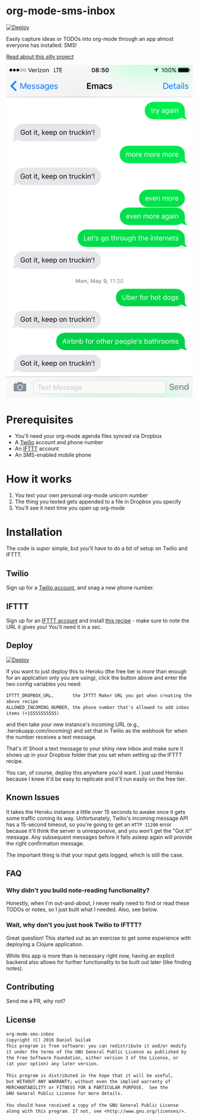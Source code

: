 # org-mode-sms-inbox #
[](https://github.com/dguilak/org-mode-sms-inbox)

[![Deploy](https://www.herokucdn.com/deploy/button.svg)](https://heroku.com/deploy)

Easily capture ideas or TODOs into org-mode through an app almost everyone has installed: SMS!

[Read about this silly project](http://dbg.io/org-mode-sms-inbox)

![Sample conversation with Emacs](/img/sample-conversation.png)

# Prerequisites

  * You'll need your org-mode agenda files synced via Dropbox
  * A [Twilio](http://twilio.com/) account and phone number
  * An [IFTTT](http://ifttt.com/) account
  * An SMS-enabled mobile phone
  
# How it works

  1. You text your own personal org-mode unicorn number
  2. The thing you texted gets appended to a file in Dropbox you specify
  3. You'll see it next time you open up org-mode

# Installation

The code is *super* simple, but you'll have to do a bit of setup on Twilio and IFTTT.

## Twilio

Sign up for a [Twilio account](http://twilio.com/), and snag a new phone number.

## IFTTT

Sign up for an [IFTTT account](http://ifttt.com/) and install [this recipe](https://ifttt.com/recipes/419577-append-to-dropbox-from-maker) - make sure to note the URL it gives you! You'll need it in a sec.

## Deploy

[![Deploy](https://www.herokucdn.com/deploy/button.svg)](https://heroku.com/deploy)

If you want to just deploy this to Heroku (the free tier is *more* than enough for an applcation only you are using), click the button
above and enter the two config variables you need:

    IFTTT_DROPBOX_URL,       the IFTTT Maker URL you got when creating the above recipe
    ALLOWED_INCOMING_NUMBER, the phone number that's allowed to add inbox items (+15555555555)

and then take your new instance's incoming URL (e.g., <heroku-instance-name>.herokuapp.com/incoming) and
set that in Twilio as the webhook for when the number receives a text message.

That's it! Shoot a text message to your shiny new inbox and make sure it shows up in your Dropbox folder
that you set when setting up the IFTTT recipe.

You can, of course, deploy this anywhere you'd want. I just used Heroku because I knew it'd be easy
to replicate and it'll run easily on the free tier.

## Known Issues

It takes the Heroku instance a little over 15 seconds to awake once it gets some traffic coming its way. Unfortunately,
Twilio's incoming message API has a 15-second timeout, so you're going to get an `HTTP 11200` error because it'll think the
server is unresponsive, and you won't get the "Got it!" message. Any subsequent messages before it falls asleep again
will provide the right confirmation message.

The important thing is that your input gets logged, which is still the case.


## FAQ

### Why didn't you build note-reading functionality?

Honestly, when I'm out-and-about, I never really need to find or read these TODOs or notes, so
I just built what I needed. Also, see below.

### Wait, why don't you just hook Twilio to IFTTT? 

Great question! This started out as an exercise to get some experience with deploying a Clojure application.

While this app is more than is necessary right now, having an explicit backend also allows for
further functionality to be built out later (like finding notes).

## Contributing

Send me a PR, why not?

## License

    org-mode-sms-inbox
    Copyright (C) 2016 Daniel Guilak
    This program is free software: you can redistribute it and/or modify
    it under the terms of the GNU General Public License as published by
    the Free Software Foundation, either version 3 of the License, or
    (at your option) any later version.

    This program is distributed in the hope that it will be useful,
    but WITHOUT ANY WARRANTY; without even the implied warranty of
    MERCHANTABILITY or FITNESS FOR A PARTICULAR PURPOSE.  See the
    GNU General Public License for more details.

    You should have received a copy of the GNU General Public License
    along with this program. If not, see <http://www.gnu.org/licenses/>.

